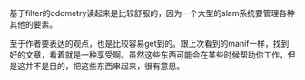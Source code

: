 基于filter的odometry读起来是比较舒服的，因为一个大型的slam系统要管理各种其他的要素。

至于作者要表达的观点，也是比较容易get到的。跟上次看到的manif一样，找到好的文章，看着就是一种享受啊。虽然这些东西可能会在某些时候帮助你工作，但是这并不是目的，把这些东西串起来，很有意思。



